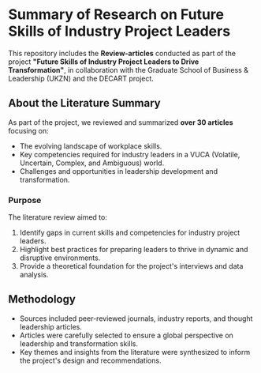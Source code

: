# Summary of Research on Future Skills of Industry Project Leaders

This repository includes the **Review-articles** conducted as part of the project **"Future Skills of Industry Project Leaders to Drive Transformation"**, in collaboration with the Graduate School of Business & Leadership (UKZN) and the DECART project.

## About the Literature Summary
As part of the project, we reviewed and summarized **over 30 articles** focusing on:
- The evolving landscape of workplace skills.
- Key competencies required for industry leaders in a VUCA (Volatile, Uncertain, Complex, and Ambiguous) world.
- Challenges and opportunities in leadership development and transformation.

### Purpose
The literature review aimed to:
1. Identify gaps in current skills and competencies for industry project leaders.
2. Highlight best practices for preparing leaders to thrive in dynamic and disruptive environments.
3. Provide a theoretical foundation for the project's interviews and data analysis.

## Methodology
- Sources included peer-reviewed journals, industry reports, and thought leadership articles.
- Articles were carefully selected to ensure a global perspective on leadership and transformation skills.
- Key themes and insights from the literature were synthesized to inform the project's design and recommendations.

